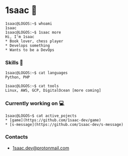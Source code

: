 # 1saac :raccoon:
```console
1saac@LOGOS:~$ whoami
1saac
1saac@LOGOS:~$ 1saac more
Hi, I'm 1saac
* Book lover, chess player
* Develops something
* Wants to be a DevOps
```

### Skills  :elephant:
```console
1saac@LOGOS:~$ cat languages
Python, PHP

1saac@LOGOS:~$ cat tools
Linux, AWS, GCP, DigitalOcean [more coming]   
```

### Currently working on :computer:
```console
1saac@LOGOS~$ cat active_pojects
* [game](https://github.com/1saac-dev/game) 
* [s-message](https://github.com/1saac-dev/s-message) 
```



### Contacts
* 1saac.dev@protonmail.com

